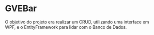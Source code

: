 # GVEBar
O objetivo do projeto era realizar um CRUD, utilizando uma interface em WPF, e o EntityFramework para lidar com o Banco de Dados.
